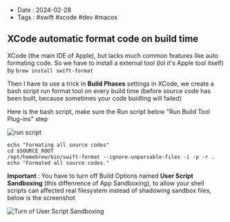 - Date : 2024-02-28
- Tags : #swift #xcode #dev #macos

## XCode automatic format code on build time

XCode (the main IDE of Apple), but lacks much common features like auto formating code.
So we have to install a external tool (lol it's Apple tool itself) by `brew install swift-format`

Then I have to use a trick in **Build Phases** settings in XCode, we create a bash script run format tool on every build time (before source code has been built, because sometimes your code buidling will failed)

Here is the bash script, make sure the Run script below "Run Build Tool Plug-ins" step

![run script](https://github.com/khanhicetea/today-i-learned/assets/4528223/d5ece15c-6b25-4a4c-89f5-3e9f5a8b5a06)

```shell
echo "Formating all source codes"
cd $SOURCE_ROOT
/opt/homebrew/bin/swift-format --ignore-unparsable-files -i -p -r .
echo "Formated all source codes."
```

**Important** : You have to turn off Build Options named **User Script Sandboxing** (this diffenrence of App Sandboxing), to allow your shell scripts can affected real filesystem instead of shadowing sandbox files, below is the screenshot

![Turn of User Script Sandboxing](https://github.com/khanhicetea/today-i-learned/assets/4528223/486a72e2-7aad-4780-905b-3919c13788e7)


